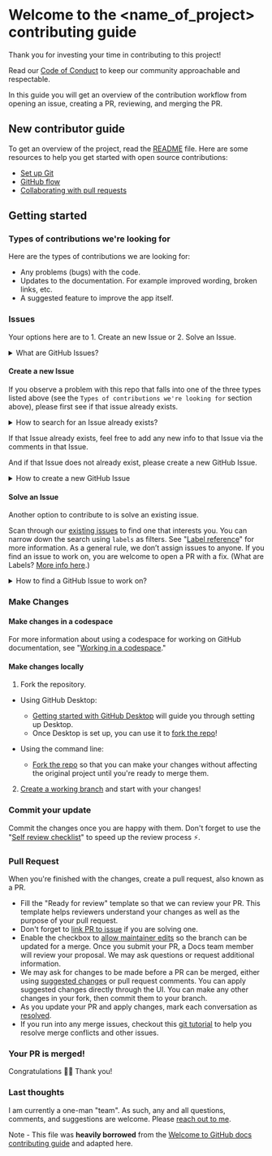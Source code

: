 <!-- NOTE: Regarding the TODO:s in this file that contain FOR THIS FILE:, these are intended to be addressed when the template is used by copying it. -->
<!-- NOTE: Regarding the TODO:s in this file that contain FOR THIS TEMPLATE:, these are intended to be addressed in THIS file for the future use of this template. -->

<!-- TODO: FOR THIS FILE: Replace <name_of_project> with the name of the repo. -->

<!-- TODO: FOR THIS TEMPLATE Specify below in it's on section how to assign yourself to an issue. To that end, see https://github.com/JamieBort/LearningDirectory/issues/198  -->

# Welcome to the <name_of_project> contributing guide <!-- omit in toc (table of contents) -->

<!-- TODO: FOR THIS TEMPLATE Test all of the links below to see which ones need to modified/updated for when the template is used. Then make note of them with `TODO: FOR THIS FILE: <instructions here>.` -->

Thank you for investing your time in contributing to this project!

<!-- TODO: FOR THIS FILE: Link to the proper file here. -->

Read our [Code of Conduct](./CODE_OF_CONDUCT.md) to keep our community approachable and respectable.

In this guide you will get an overview of the contribution workflow from opening an issue, creating a PR, reviewing, and merging the PR.

## New contributor guide

<!-- TODO: FOR THIS FILE: Link to the proper file here. -->

To get an overview of the project, read the [README](./README.md) file. Here are some resources to help you get started with open source contributions:

- [Set up Git](https://docs.github.com/en/get-started/getting-started-with-git/set-up-git)
- [GitHub flow](https://docs.github.com/en/get-started/using-github/github-flow)
- [Collaborating with pull requests](https://docs.github.com/en/github/collaborating-with-pull-requests)

## Getting started

### Types of contributions we're looking for

Here are the types of contributions we are looking for:

- Any problems (bugs) with the code.
- Updates to the documentation. For example improved wording, broken links, etc.
- A suggested feature to improve the app itself.

### Issues

Your options here are to 1. Create an new Issue or 2. Solve an Issue.

<details>
<summary>What are GitHub Issues?</summary>
<br>

- [GitHub Issues are items you can create in a repository to plan, discuss and track work.](https://docs.github.com/en/issues/tracking-your-work-with-issues/about-issues)

- More info with this [1 minute video.](https://www.youtube.com/watch?v=6HWw7rhwvtY)

- And more detail with this [7 minute video.](https://www.youtube.com/watch?v=TKJ4RdhyB5Y)
</details>

#### Create a new Issue

If you observe a problem with this repo that falls into one of the three types listed above (see the `Types of contributions we're looking for` section above), please first see if that issue already exists.

<details>
<summary>How to search for an Issue already exists?</summary>

- GitHub documentation
  - [Search by the title, body, or comments](https://docs.github.com/en/search-github/searching-on-github/searching-issues-and-pull-requests#search-by-the-title-body-or-comments)
  - [Filtering and searching issues and pull requests](https://docs.github.com/en/issues/tracking-your-work-with-issues/filtering-and-searching-issues-and-pull-requests)
- Video
  - [this 1 minute video.](https://www.youtube.com/watch?v=ErY5nWpA2Uc)
  - [this 2.5 minute video.](https://www.youtube.com/watch?v=7n9_pNENx-I)
  </details>

If that Issue already exists, feel free to add any new info to that Issue via the comments in that Issue.

And if that Issue does not already exist, please create a new GitHub Issue.

<details>
<summary>How to create a new GitHub Issue</summary>

- GitHub documentation
  - [Creating an issue](https://docs.github.com/en/issues/tracking-your-work-with-issues/creating-an-issue)
  - [Quickstart for GitHub Issues](https://docs.github.com/en/issues/tracking-your-work-with-issues/quickstart)
- [This 7 minute video.](https://www.youtube.com/watch?v=TKJ4RdhyB5Y)
</details>

<!-- TODO: FOR THIS TEMPLATE Add this line back in once I have Issue Templates and/or Issue forms to use here.
To that end, I have created this https://github.com/users/JamieBort/projects/4?pane=issue&itemId=55135312 organizational-level Issue to complete that task. -->
<!-- If a related issue doesn't exist, you can open a new issue using a relevant [issue form](https://github.com/github/docs/issues/new/choose). -->

#### Solve an Issue

Another option to contribute to is solve an existing issue.

<!-- TODO: FOR THIS FILE: Replace the **TWO** instances of `<replace_with_the_repo_name>` below with the name of the repo. -->

Scan through our [existing issues](https://github.com/JamieBort/<replace_with_the_repo_name>/issues) to find one that interests you. You can narrow down the search using `labels` as filters. See "[Label reference](https://github.com/JamieBort/<replace_with_the_repo_name>/labels)" for more information. As a general rule, we don’t assign issues to anyone. If you find an issue to work on, you are welcome to open a PR with a fix. (What are Labels? [More info here](https://docs.github.com/en/contributing/collaborating-on-github-docs/label-reference).)

<details>
<summary>How to find a GitHub Issue to work on?</summary>

- This [GIT issues solving procedure](https://gist.github.com/sampathg9/fb25ff2b84b3f279417d) Gist is a concise list in order of what needs to be done.
- This [WORKING ON YOUR FIRST GITHUB ISSUE](https://www.stevejgordon.co.uk/working-on-your-first-github-issue) article is thorough.
- A [Git and Github: Working on an Issue](https://www.youtube.com/watch?v=2Y8AkBUbrNU) 6 minute YouTube video.
</details>

### Make Changes

#### Make changes in a codespace

For more information about using a codespace for working on GitHub documentation, see "[Working in a codespace](https://docs.github.com/en/contributing/setting-up-your-environment-to-work-on-github-docs/working-on-github-docs-in-a-codespace)."

#### Make changes locally

1. Fork the repository.

- Using GitHub Desktop:

  - [Getting started with GitHub Desktop](https://docs.github.com/en/desktop/installing-and-configuring-github-desktop/getting-started-with-github-desktop) will guide you through setting up Desktop.
  - Once Desktop is set up, you can use it to [fork the repo](https://docs.github.com/en/desktop/contributing-and-collaborating-using-github-desktop/cloning-and-forking-repositories-from-github-desktop)!

- Using the command line:
  - [Fork the repo](https://docs.github.com/en/github/getting-started-with-github/fork-a-repo#fork-an-example-repository) so that you can make your changes without affecting the original project until you're ready to merge them.

2. [Create a working branch](https://docs.github.com/en/pull-requests/collaborating-with-pull-requests/working-with-forks/fork-a-repo#editing-a-fork) and start with your changes!

### Commit your update

Commit the changes once you are happy with them. Don't forget to use the "[Self review checklist](https://docs.github.com/en/contributing/collaborating-on-github-docs/self-review-checklist)" to speed up the review process :zap:.

### Pull Request

When you're finished with the changes, create a pull request, also known as a PR.

- Fill the "Ready for review" template so that we can review your PR. This template helps reviewers understand your changes as well as the purpose of your pull request.
- Don't forget to [link PR to issue](https://docs.github.com/en/issues/tracking-your-work-with-issues/linking-a-pull-request-to-an-issue) if you are solving one.
- Enable the checkbox to [allow maintainer edits](https://docs.github.com/en/github/collaborating-with-issues-and-pull-requests/allowing-changes-to-a-pull-request-branch-created-from-a-fork) so the branch can be updated for a merge.
  Once you submit your PR, a Docs team member will review your proposal. We may ask questions or request additional information.
- We may ask for changes to be made before a PR can be merged, either using [suggested changes](https://docs.github.com/en/github/collaborating-with-issues-and-pull-requests/incorporating-feedback-in-your-pull-request) or pull request comments. You can apply suggested changes directly through the UI. You can make any other changes in your fork, then commit them to your branch.
- As you update your PR and apply changes, mark each conversation as [resolved](https://docs.github.com/en/github/collaborating-with-issues-and-pull-requests/commenting-on-a-pull-request#resolving-conversations).
- If you run into any merge issues, checkout this [git tutorial](https://github.com/skills/resolve-merge-conflicts) to help you resolve merge conflicts and other issues.

### Your PR is merged!

Congratulations :tada::tada: Thank you!

### Last thoughts

I am currently a one-man "team". As such, any and all questions, comments, and suggestions are welcome. Please [reach out to me](https://github.com/JamieBort).

Note - This file was **heavily borrowed** from the [Welcome to GitHub docs contributing guide](https://github.com/github/docs/blob/9c8028d68702e3ea3aec4d42093df1a95dfaa8d1/.github/CONTRIBUTING.md) and adapted here.
